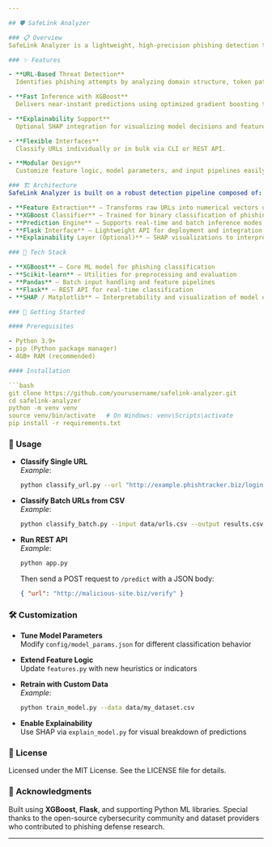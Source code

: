 ```yaml
---

## 🛡️ SafeLink Analyzer

### 📋 Overview  
SafeLink Analyzer is a lightweight, high-precision phishing detection tool built using XGBoost. It analyzes lexical and structural patterns in URLs to identify malicious links with strong performance and fast inference speeds. Tailored for cybersecurity workflows, it supports both CLI and API usage for seamless integration into enterprise systems and personal security audits.

### ✨ Features

- **URL-Based Threat Detection**  
  Identifies phishing attempts by analyzing domain structure, token patterns, and entropy measures.

- **Fast Inference with XGBoost**  
  Delivers near-instant predictions using optimized gradient boosting trees.

- **Explainability Support**  
  Optional SHAP integration for visualizing model decisions and feature importance.

- **Flexible Interfaces**  
  Classify URLs individually or in bulk via CLI or REST API.

- **Modular Design**  
  Customize feature logic, model parameters, and input pipelines easily.

### 🏗️ Architecture  
SafeLink Analyzer is built on a robust detection pipeline composed of:

- **Feature Extraction** — Transforms raw URLs into numerical vectors using lexical, structural, and statistical heuristics  
- **XGBoost Classifier** — Trained for binary classification of phishing and safe URLs  
- **Prediction Engine** — Supports real-time and batch inference modes  
- **Flask Interface** — Lightweight API for deployment and integration  
- **Explainability Layer (Optional)** — SHAP visualizations to interpret model decisions

### 🧰 Tech Stack

- **XGBoost** — Core ML model for phishing classification  
- **Scikit-learn** — Utilities for preprocessing and evaluation  
- **Pandas** — Batch input handling and feature pipelines  
- **Flask** — REST API for real-time classification  
- **SHAP / Matplotlib** — Interpretability and visualization of model output

### 🚀 Getting Started

#### Prerequisites

- Python 3.9+  
- pip (Python package manager)  
- 4GB+ RAM (recommended)

#### Installation

```bash
git clone https://github.com/yourusername/safelink-analyzer.git
cd safelink-analyzer
python -m venv venv
source venv/bin/activate   # On Windows: venv\Scripts\activate
pip install -r requirements.txt
```

### 📱 Usage

- **Classify Single URL**  
  _Example_:  
  ```bash
  python classify_url.py --url "http://example.phishtracker.biz/login"
  ```

- **Classify Batch URLs from CSV**  
  _Example_:  
  ```bash
  python classify_batch.py --input data/urls.csv --output results.csv
  ```

- **Run REST API**  
  _Example_:  
  ```bash
  python app.py
  ```  
  Then send a POST request to `/predict` with a JSON body:  
  ```json
  { "url": "http://malicious-site.biz/verify" }
  ```

### 🛠️ Customization

- **Tune Model Parameters**  
  Modify `config/model_params.json` for different classification behavior

- **Extend Feature Logic**  
  Update `features.py` with new heuristics or indicators

- **Retrain with Custom Data**  
  _Example_:  
  ```bash
  python train_model.py --data data/my_dataset.csv
  ```

- **Enable Explainability**  
  Use SHAP via `explain_model.py` for visual breakdown of predictions

### 📜 License  
Licensed under the MIT License. See the LICENSE file for details.

### 🙌 Acknowledgments  
Built using **XGBoost**, **Flask**, and supporting Python ML libraries. Special thanks to the open-source cybersecurity community and dataset providers who contributed to phishing defense research.

---
```

